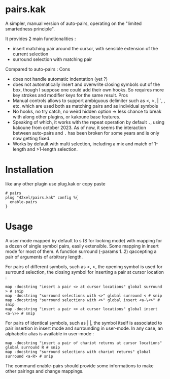 # pairs.kak
A simpler, manual version of auto-pairs, operating on the "limited smartedness principle".

It provides 2 main functionalities :
- insert matching pair around the cursor, with sensible extension of the current selection
- surround selection with matching pair

Compared to auto-pairs :
Cons
- does not handle automatic indentation (yet ?)
- does not automatically insert and overwrite closing symbols out of the box, though I suppose one could add their own hooks. So requires more key strokes and modifier keys for the same result.
Pros
- Manual controls allows to support ambiguous delimiter such as <, >, | `, <ret>, <space> etc. which are used both as matching pairs and as individual symbols
- No hooks, no try catch, no weird hidden option => less chance to break with along other plugins, or kakoune base features.
- Speaking of which, it works with the repeat operation by default `.`, using kakoune from october 2023. As of now, it seems the interaction between auto-pairs and `.` has been broken for some years and is only now getting fixed.
- Works by default with multi selection, including a mix and match of 1-length and >1-length selection.

# Installation
like any other plugin
use plug.kak or copy paste
```
# pairs
plug "42xel/pairs.kak" config %{
  enable-pairs
}
```

# Usage
A user mode mapped by default to s (S for locking mode) with mapping for a dozen of single symbol pairs, easily extensible.
Some mapping in insert mode for most of them.
A function surround (-params 1..2) qaccepting a pair of arguments of arbitrary length.

For pairs of different symbols, such as <, >, the opening symbol is used for surround selection, the closing symbol for inserting a pair at cursor location :
```
map -docstring "insert a pair <> at cursor locations" global surround > # snip
map -docstring "surround selections with <>" global surround < # snip
map -docstring "surround selections with <>" global insert <a-\<>" # snip
map -docstring "insert a pair <> at cursor locations" global insert <a-\>> # snip
```
For pairs of identical symbols, such as | |, the symbol itself is associated to pair insertion in insert mode and surrounding in user-mode.
In any case, an alphabetic alias is available in user-mode :
```
map -docstring "insert a pair of chariot returns at cursor locations" global surround R # snip
map -docstring "surround selections with chariot returns" global surround <a-R> # snip
```

The command enable-pairs should provide some informations to make other pairings and change mappings.

